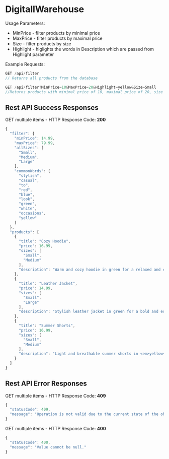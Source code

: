 # DigitallWarehouse

Usage
Parameters:
- MinPrice - filter products by minimal price
- MaxPrice - filter products by maximal price
- Size - filter products by size
- Highlight - higlights the words in Description which are passed from Highlight parameter
  
Example Requests:
```javascript
GET /api/filter
// Returns all products from the database
```

```javascript
GET /api/filter?MinPrice=10&MaxPrice=20&Highlight=yellow&Size=Small
//Returns products with minimal price of 10, maximal price of 20, size Medium and highlights the word 'yellow' in Description
```

## Rest API Success Responses

GET multiple items - HTTP Response Code: **200**
```javascript
{
  "filter": {
    "minPrice": 14.99,
    "maxPrice": 79.99,
    "allSizes": [
      "Small",
      "Medium",
      "Large"
    ],
    "commonWords": [
      "stylish",
      "casual",
      "to",
      "red",
      "blue",
      "look",
      "green",
      "white",
      "occasions",
      "yellow"
    ]
  },
  "products": [
    {
      "title": "Cozy Hoodie",
      "price": 16.99,
      "sizes": [
        "Small",
        "Medium"
      ],
      "description": "Warm and cozy hoodie in green for a relaxed and comfortable style."
    },
    {
      "title": "Leather Jacket",
      "price": 14.99,
      "sizes": [
        "Small",
        "Large"
      ],
      "description": "Stylish leather jacket in green for a bold and edgy fashion statement."
    },
    {
      "title": "Summer Shorts",
      "price": 16.99,
      "sizes": [
        "Small",
        "Medium"
      ],
      "description": "Light and breathable summer shorts in <em>yellow</em> for a cool and casual look."
    }
  ]
}
```

## Rest API Error Responses

GET multiple items - HTTP Response Code: **409**
```javascript
{
  "statusCode": 409,
  "message": "Operation is not valid due to the current state of the object."
}
```
GET multiple items - HTTP Response Code: **400**
```javascript
{
  "statusCode": 400,
  "message": "Value cannot be null."
}
```
